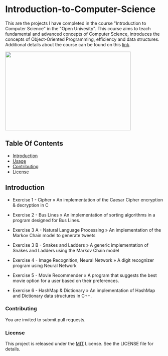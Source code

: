 # Introduction-to-Computer-Science
This are the projects I have completed in the course "Introduction to Computer Science" in the "Open Univesity". This course aims to teach fundamental and advanced concepts of Computer Science, introduces the concepts of Object-Oriented Programming, efficiency and data structures. Additional details about the course can be found on this [link](https://www-e.openu.ac.il/courses/20441.htm).

<img src="https://sites.google.com/site/cs4217jan2011team6/_/rsrc/1300357774275/tutorials/helloworld-tutorial/HelloWorldExample.jpg" width= "400" height= "250">

## Table Of Contents
- [Introduction](#introduction)
- [Usage](#usage)
- [Contributing](#contributing)
- [License](#license)


## Introduction
- Exercise 1 - Cipher » An implementation of the Caesar Cipher encryption & decryption in C 

- Exercise 2 - Bus Lines » An implementation of sorting algorithms in a program designed for Bus Lines.

- Exercise 3 A - Natural Language Processing » An implementation of the Markov Chain model to generate tweets

- Exercise 3 B - Snakes and Ladders » A generic implementation of Snakes and Ladders using the Markov Chain model

- Exercise 4 - Image Recognition, Neural Network » A digit recognizer program using Neural Network

- Exercise 5 - Movie Recommender » A program that suggests the best movie option for a user based on their preferences.

- Exercise 6 - HashMap & Dictionary » An implementation of HashMap and Dictionary data structures in C++.

### Contributing
You are invited to submit pull requests.

### License
This project is released under the [MIT](https://choosealicense.com/licenses/mit/) License. See the LICENSE file for details.
